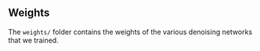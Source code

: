 ## Weights

The `weights/` folder contains the weights of the various denoising networks that we trained.

